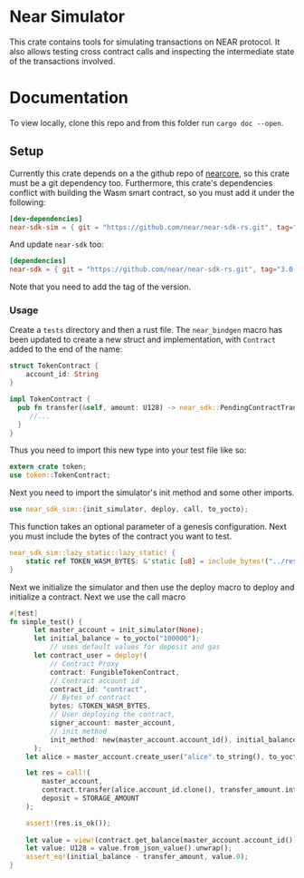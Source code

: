 # Near Simulator

This crate contains tools for simulating transactions on NEAR protocol.
It also allows testing cross contract calls and inspecting the intermediate state of the transactions
involved.

# Documentation
To view locally, clone this repo and from this folder run `cargo doc --open`.

## Setup

Currently this crate depends on a the github repo of [nearcore](https://github.com/near/nearcore), so this crate must be a git dependency too.
Furthermore, this crate's dependencies conflict with building the Wasm smart contract, so you must add it under the following:

```toml
[dev-dependencies]
near-sdk-sim = { git = "https://github.com/near/near-sdk-rs.git", tag="3.0.0" }

```

And update `near-sdk` too:

```toml
[dependencies]
near-sdk = { git = "https://github.com/near/near-sdk-rs.git", tag="3.0.0" }

```


Note that you need to add the tag of the version.

### Usage

Create a `tests` directory and then a rust file. The `near_bindgen` macro has been updated to create a new struct and implementation, with `Contract` added to the end of the name:

```rust
struct TokenContract {
    account_id: String
}

impl TokenContract {
  pub fn transfer(&self, amount: U128) -> near_sdk::PendingContractTransaction {
     //...
  }
}
```

Thus you need to import this new type into your test file like so:

```rust
extern crate token;
use token::TokenContract;
```

Next you need to import the simulator's init method and some other imports.

```rust
use near_sdk_sim::{init_simulator, deploy, call, to_yocto};
```

This function takes an optional parameter of a genesis configuration. 
Next you must include the bytes of the contract you want to test.

```rust
near_sdk_sim::lazy_static::lazy_static! {
    static ref TOKEN_WASM_BYTES: &'static [u8] = include_bytes!("../res/token.wasm").as_ref();
}
```
Next we initialize the simulator and then use the deploy macro to deploy and 
initialize a contract.  Next we use the call macro
```rust
#[test]
fn simple_test() {
      let master_account = init_simulator(None);
      let initial_balance = to_yocto("100000");
          // uses default values for deposit and gas
      let contract_user = deploy!(
          // Contract Proxy
          contract: FungibleTokenContract,
          // Contract account id
          contract_id: "contract",
          // Bytes of contract
          bytes: &TOKEN_WASM_BYTES,
          // User deploying the contract,
          signer_account: master_account,
          // init method
          init_method: new(master_account.account_id(), initial_balance.into())
      );
    let alice = master_account.create_user("alice".to_string(), to_yocto("100"));

    let res = call!(
        master_account,
        contract.transfer(alice.account_id.clone(), transfer_amount.into()),
        deposit = STORAGE_AMOUNT
    );

    assert!(res.is_ok());
    
    let value = view!(contract.get_balance(master_account.account_id()));
    let value: U128 = value.from_json_value().unwrap();
    assert_eq!(initial_balance - transfer_amount, value.0);
}
```

